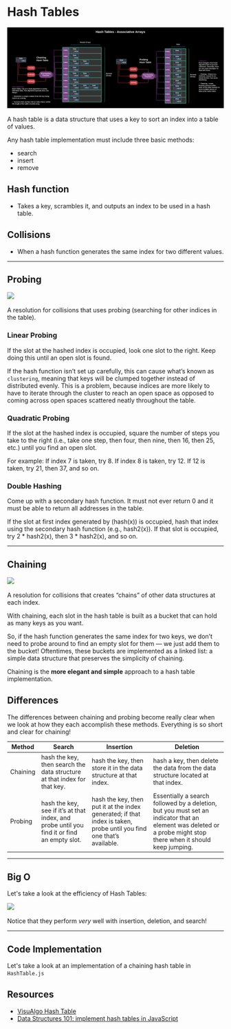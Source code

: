 # Hash Tables

![](../../images/hashtables.png)

A hash table is a data structure that uses a key to sort an index into a table of values.	

Any hash table implementation must include three basic methods:
- search
- insert
- remove

## Hash function	
- Takes a key, scrambles it, and outputs an index to be used in a hash table.

## Collisions 
- When a hash function generates the same index for two different values.

___
## Probing

![](https://www.educative.io/api/page/4910944193871872/image/download/5691071517425664)

A resolution for collisions that uses probing (searching for other indices in the table).	

### Linear Probing
If the slot at the hashed index is occupied, look one slot to the right. Keep doing this until an open slot is found.

If the hash function isn’t set up carefully, this can cause what’s known as `clustering`, meaning that keys will be clumped together instead of distributed evenly. This is a problem, because indices are more likely to have to iterate through the cluster to reach an open space as opposed to coming across open spaces scattered neatly throughout the table.

### Quadratic Probing
If the slot at the hashed index is occupied, square the number of steps you take to the right (i.e., take one step, then four, then nine, then 16, then 25, etc.) until you find an open slot.

For example: If index 7 is taken, try 8. If index 8 is taken, try 12. If 12 is taken, try 21, then 37, and so on.

### Double Hashing
Come up with a secondary hash function. It must not ever return 0 and it must be able to return all addresses in the table.

If the slot at first index generated by (hash(x)) is occupied, hash that index using the secondary hash function (e.g., hash2(x)). If that slot is occupied, try 2 * hash2(x), then 3 * hash2(x), and so on.

___
## Chaining 

![](https://www.educative.io/api/page/4910944193871872/image/download/4810203387133952)

A resolution for collisions that creates “chains” of other data structures at each index.	

With chaining, each slot in the hash table is built as a bucket that can hold as many keys as you want. 

So, if the hash function generates the same index for two keys, we don’t need to probe around to find an empty slot for them — we just add them to the bucket! Oftentimes, these buckets are implemented as a linked list: a simple data structure that preserves the simplicity of chaining. 

Chaining is the **more elegant and simple** approach to a hash table implementation.

## Differences
The differences between chaining and probing become really clear when we look at how they each accomplish these methods. Everything is so short and clear for chaining!

| Method | Search |  Insertion | Deletion |
| --- | --- | --- | --- |
| Chaining | hash the key, then search the data structure at that index for that key. | hash the key, then store it in the data structure at that index. | hash a key, then delete the data from the data structure located at that index. |
| Probing | hash the key, see if it’s at that index, and probe until you find it or find an empty slot.	 | hash the key, then put it at the index generated; if that index is taken, probe until you find one that’s available. | Essentially a search followed by a deletion, but you must set an indicator that an element was deleted or a probe might stop there when it should keep jumping.	 |
	
___
## Big O
Let's take a look at the efficiency of Hash Tables:

![](https://external-content.duckduckgo.com/iu/?u=https%3A%2F%2Fcdn-images-1.medium.com%2Fmax%2F2600%2F1*TXcoRpFxDTdRl0YYawE3XA.png)

Notice that they perform _very_ well with insertion, deletion, and search!
___
## Code Implementation
Let's take a look at an implementation of a chaining hash table in `HashTable.js`

## Resources
- [VisuAlgo Hash Table](https://visualgo.net/en/hashtable)
- [Data Structures 101: implement hash tables in JavaScript](https://www.educative.io/blog/data-strucutres-hash-table-javascript)
